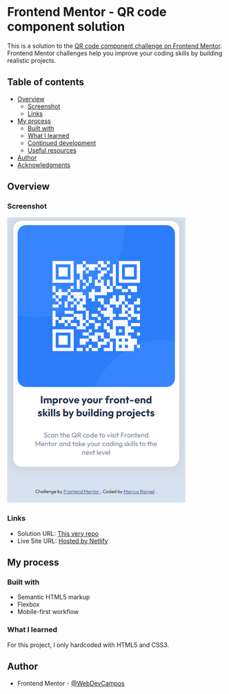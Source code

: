 # Frontend Mentor - QR code component solution

This is a solution to the [QR code component challenge on Frontend Mentor](https://www.frontendmentor.io/challenges/qr-code-component-iux_sIO_H). Frontend Mentor challenges help you improve your coding skills by building realistic projects.

## Table of contents

- [Overview](#overview)
  - [Screenshot](#screenshot)
  - [Links](#links)
- [My process](#my-process)
  - [Built with](#built-with)
  - [What I learned](#what-i-learned)
  - [Continued development](#continued-development)
  - [Useful resources](#useful-resources)
- [Author](#author)
- [Acknowledgments](#acknowledgments)

## Overview

### Screenshot

![Screenshot of the challenge](./images/screenshot.PNG)

### Links

- Solution URL: [This very repo](https://github.com/WebDevCampos/qr-code-FEMENTOR)
- Live Site URL: [Hosted by Netlify](https://qrcodefementor.netlify.app)

## My process

### Built with

- Semantic HTML5 markup
- Flexbox
- Mobile-first workflow

### What I learned

For this project, I only hardcoded with HTML5 and CSS3.

## Author

- Frontend Mentor - [@WebDevCampos](https://www.frontendmentor.io/profile/WebDevCampos)

